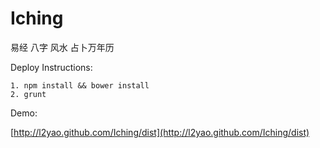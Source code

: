 Iching
======

易经 八字 风水 占卜万年历

Deploy Instructions:

	1. npm install && bower install
	2. grunt

Demo:

[http://l2yao.github.com/Iching/dist](http://l2yao.github.com/Iching/dist)
